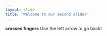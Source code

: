 ```yaml
---
layout: slide
title: "Welcome to our second slide!"
---
```

**crosses fingers**
Use the left arrow to go back!
